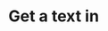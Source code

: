 # Get a text in <script type="text/javascript">
  This repositories about the get a some web scraping data with python. Data is <script type="text/javascript"> in web site's HTML. I get the be interested text in this class's. Python has more different modules for this job. For example you can get the be interested html data with bs4 but this class hasn't got a criteria and the class not alone in html data. We'll use to some module and traditional method with python.
  
  Thank you for read.

# License

  Creative Commons Legal Code
  CC0 1.0 Universal

